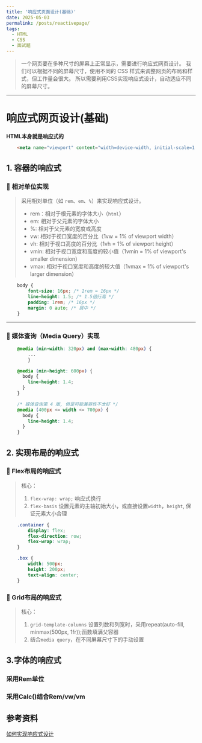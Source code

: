 ```yaml
---
title: '响应式页面设计(基础)'
date: 2025-05-03
permalink: /posts/reactivepage/
tags:
  - HTML
  - CSS
  - 面试题
---
```

> 一个网页要在多种尺寸的屏幕上正常显示，需要进行响应式网页设计。
> 我们可以根据不同的屏幕尺寸，使用不同的 CSS 样式来调整网页的布局和样式，但工作量会很大。
> 所以需要利用CSS实现响应式设计，自动适应不同的屏幕尺寸。


----


# 响应式网页设计(基础)


**HTML本身就是响应式的**
```html
    <meta name="viewport" content="width=device-width, initial-scale=1.0">
```



## 1. 容器的响应式

### 🔅 相对单位实现  
   
> 采用相对单位（如 `rem`、`em`、`%`）来实现响应式设计。   
> - rem：相对于根元素的字体大小（`html`）
> - em: 相对于父元素的字体大小
> - %: 相对于父元素的宽度或高度
> - vw: 相对于视口宽度的百分比（1vw = 1% of viewport width）
> - vh: 相对于视口高度的百分比（1vh = 1% of viewport height）
> - vmin: 相对于视口宽度和高度的较小值（1vmin = 1% of viewport's smaller dimension）
> - vmax: 相对于视口宽度和高度的较大值（1vmax = 1% of viewport's larger dimension）

```css
    body {
        font-size: 16px; /* 1rem = 16px */
        line-height: 1.5; /* 1.5倍行高 */
        padding: 1rem; /* 16px */
        margin: 0 auto; /* 居中 */
    }
```

---   


### 🔅 媒体查询（Media Query）实现   
```css
    @media (min-width: 320px) and (max-width: 480px) { 
        ...
        }

    @media (min-height: 600px) { 
      body {
        line-height: 1.4;
      }
    }

    /* 媒体查询第 4 版, 但是可能兼容性不太好 */
    @media (400px <= width <= 700px) {
      body {
        line-height: 1.4;
      }
    }
```

## 2. 实现布局的响应式

### 🔅 Flex布局的响应式
   
> 核心：
> 1. `flex-wrap: wrap;` 响应式换行
> 2. `flex-basis` 设置元素的主轴初始大小，或直接设置`width`，`height`, 保证元素大小合理   


```css
    .container {
        display: flex;
        flex-direction: row;
        flex-wrap: wrap;
    }

    .box {
        width: 500px;
        height: 200px;
        text-align: center;
    }
```


### 🔅 Grid布局的响应式
> 核心：
> 1. `grid-template-columns` 设置列数和列宽时，采用repeat(auto-fill, minmax(500px, 1fr));函数填满父容器
> 2. 结合`media query`，在不同屏幕尺寸下的手动设置


## 3.字体的响应式

### 采用Rem单位

### 采用Calc()结合Rem/vw/vm





## 参考资料
[如何实现响应式设计](https://www.bilibili.com/video/BV1UW4y1b7L9/?spm_id_from=333.337.search-card.all.click&vd_source=7dfda965018feb3cdc1aeb93dfd7bf41)